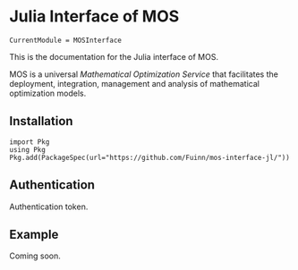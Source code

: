 # Julia Interface of MOS

```@meta
CurrentModule = MOSInterface
```

This is the documentation for the Julia interface of MOS.

MOS is a universal *Mathematical Optimization Service* that facilitates the deployment, integration, management and analysis of mathematical optimization models.

## Installation

```
import Pkg
using Pkg
Pkg.add(PackageSpec(url="https://github.com/Fuinn/mos-interface-jl/"))
```

## Authentication

Authentication token.

## Example

Coming soon.